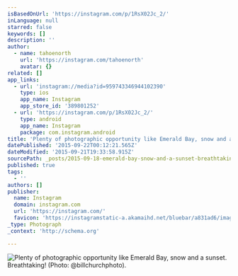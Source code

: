 ```yaml
---
isBasedOnUrl: 'https://instagram.com/p/1RsX02Jc_2/'
inLanguage: null
starred: false
keywords: []
description: ''
author:
  - name: tahoenorth
    url: 'https://instagram.com/tahoenorth'
    avatar: {}
related: []
app_links:
  - url: 'instagram://media?id=959743346944102390'
    type: ios
    app_name: Instagram
    app_store_id: '389801252'
  - url: 'https://instagram.com/p/1RsX02Jc_2/'
    type: android
    app_name: Instagram
    package: com.instagram.android
title: 'Plenty of photographic opportunity like Emerald Bay, snow and a sunset. Breathtaking! (Photo: @billchurchphoto).'
datePublished: '2015-09-22T00:12:21.565Z'
dateModified: '2015-09-21T19:33:58.915Z'
sourcePath: _posts/2015-09-18-emerald-bay-snow-and-a-sunset-breathtaking-photo-billc.md
published: true
tags:
  - ''
authors: []
publisher:
  name: Instagram
  domain: instagram.com
  url: 'https://instagram.com/'
  favicon: 'https://instagramstatic-a.akamaihd.net/bluebar/a831ad6/images/ico/favicon.ico'
_type: Photograph
_context: 'http://schema.org'

---
```

![Plenty of photographic opportunity like Emerald Bay, snow and a sunset. Breathtaking! (Photo: @billchurchphoto).](https://igcdn-photos-e-a.akamaihd.net/hphotos-ak-xpf1/t51.2885-15/e15/11093105_1559476627649644_335674154_n.jpg)